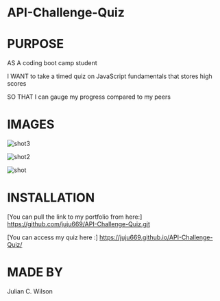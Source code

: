 # API-Challenge-Quiz

# PURPOSE

AS A coding boot camp student

I WANT to take a timed quiz on JavaScript fundamentals that stores high scores

SO THAT I can gauge my progress compared to my peers

# IMAGES

![shot3](https://user-images.githubusercontent.com/58565920/126082791-4d5a4900-f1cd-473d-86b2-005acfcf127a.png)

![shot2](https://user-images.githubusercontent.com/58565920/126082795-2aae6f39-a793-4384-8a2e-52e6b3a7a9de.png)

![shot](https://user-images.githubusercontent.com/58565920/126082800-9e9a15cc-f112-4422-86ce-92abe69f7c9a.png)


# INSTALLATION

[You can pull the link to my portfolio from here:]  https://github.com/juju669/API-Challenge-Quiz.git

[You can access my quiz here :] https://juju669.github.io/API-Challenge-Quiz/


# MADE BY 
Julian C. Wilson
